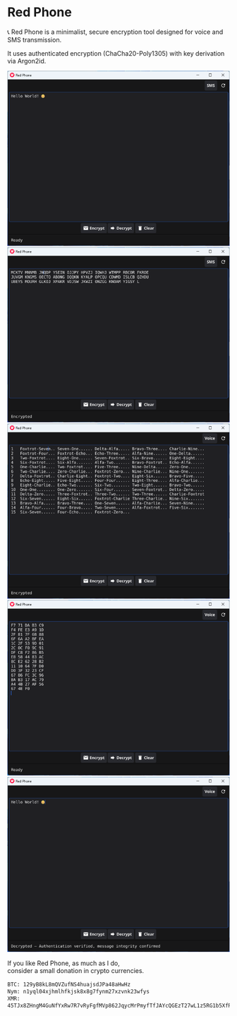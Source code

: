 # Red Phone
📞 Red Phone is a minimalist, secure encryption tool designed for voice and SMS transmission.  

It uses authenticated encryption (ChaCha20-Poly1305) with key derivation via Argon2id. 

![redphone](img/1.png)
![redphone](img/2.png)
![redphone](img/3.png)
![redphone](img/4.png)
![redphone](img/5.png)

If you like Red Phone, as much as I do,  
consider a small donation in crypto currencies.

```  
BTC: 129yB8kL8mQVZufNS4huajsdJPa48aHwHz  
Nym: n1yql04xjhmlhfkjsk8x8g7fynm27xzvnk23wfys  
XMR: 45TJx8ZHngM4GuNfYxRw7R7vRyFgfMVp862JqycMrPmyfTfJAYcQGEzT27wL1z5RG1b5XfRPJk97KeZr1svK8qES2z1uZrS
```
